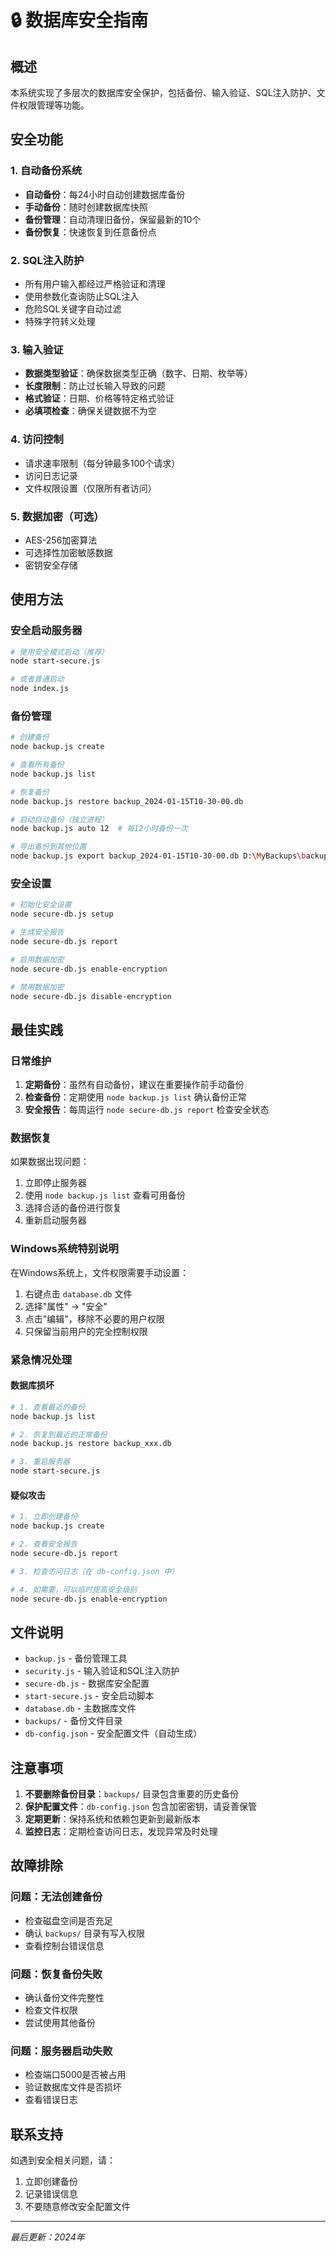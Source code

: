 # 🔒 数据库安全指南

## 概述
本系统实现了多层次的数据库安全保护，包括备份、输入验证、SQL注入防护、文件权限管理等功能。

## 安全功能

### 1. 自动备份系统
- **自动备份**：每24小时自动创建数据库备份
- **手动备份**：随时创建数据库快照
- **备份管理**：自动清理旧备份，保留最新的10个
- **备份恢复**：快速恢复到任意备份点

### 2. SQL注入防护
- 所有用户输入都经过严格验证和清理
- 使用参数化查询防止SQL注入
- 危险SQL关键字自动过滤
- 特殊字符转义处理

### 3. 输入验证
- **数据类型验证**：确保数据类型正确（数字、日期、枚举等）
- **长度限制**：防止过长输入导致的问题
- **格式验证**：日期、价格等特定格式验证
- **必填项检查**：确保关键数据不为空

### 4. 访问控制
- 请求速率限制（每分钟最多100个请求）
- 访问日志记录
- 文件权限设置（仅限所有者访问）

### 5. 数据加密（可选）
- AES-256加密算法
- 可选择性加密敏感数据
- 密钥安全存储

## 使用方法

### 安全启动服务器
```bash
# 使用安全模式启动（推荐）
node start-secure.js

# 或者普通启动
node index.js
```

### 备份管理
```bash
# 创建备份
node backup.js create

# 查看所有备份
node backup.js list

# 恢复备份
node backup.js restore backup_2024-01-15T10-30-00.db

# 启动自动备份（独立进程）
node backup.js auto 12  # 每12小时备份一次

# 导出备份到其他位置
node backup.js export backup_2024-01-15T10-30-00.db D:\MyBackups\backup.db
```

### 安全设置
```bash
# 初始化安全设置
node secure-db.js setup

# 生成安全报告
node secure-db.js report

# 启用数据加密
node secure-db.js enable-encryption

# 禁用数据加密
node secure-db.js disable-encryption
```

## 最佳实践

### 日常维护
1. **定期备份**：虽然有自动备份，建议在重要操作前手动备份
2. **检查备份**：定期使用 `node backup.js list` 确认备份正常
3. **安全报告**：每周运行 `node secure-db.js report` 检查安全状态

### 数据恢复
如果数据出现问题：
1. 立即停止服务器
2. 使用 `node backup.js list` 查看可用备份
3. 选择合适的备份进行恢复
4. 重新启动服务器

### Windows系统特别说明
在Windows系统上，文件权限需要手动设置：
1. 右键点击 `database.db` 文件
2. 选择"属性" → "安全"
3. 点击"编辑"，移除不必要的用户权限
4. 只保留当前用户的完全控制权限

### 紧急情况处理

#### 数据库损坏
```bash
# 1. 查看最近的备份
node backup.js list

# 2. 恢复到最近的正常备份
node backup.js restore backup_xxx.db

# 3. 重启服务器
node start-secure.js
```

#### 疑似攻击
```bash
# 1. 立即创建备份
node backup.js create

# 2. 查看安全报告
node secure-db.js report

# 3. 检查访问日志（在 db-config.json 中）

# 4. 如需要，可以临时提高安全级别
node secure-db.js enable-encryption
```

## 文件说明

- `backup.js` - 备份管理工具
- `security.js` - 输入验证和SQL注入防护
- `secure-db.js` - 数据库安全配置
- `start-secure.js` - 安全启动脚本
- `database.db` - 主数据库文件
- `backups/` - 备份文件目录
- `db-config.json` - 安全配置文件（自动生成）

## 注意事项

1. **不要删除备份目录**：`backups/` 目录包含重要的历史备份
2. **保护配置文件**：`db-config.json` 包含加密密钥，请妥善保管
3. **定期更新**：保持系统和依赖包更新到最新版本
4. **监控日志**：定期检查访问日志，发现异常及时处理

## 故障排除

### 问题：无法创建备份
- 检查磁盘空间是否充足
- 确认 `backups/` 目录有写入权限
- 查看控制台错误信息

### 问题：恢复备份失败
- 确认备份文件完整性
- 检查文件权限
- 尝试使用其他备份

### 问题：服务器启动失败
- 检查端口5000是否被占用
- 验证数据库文件是否损坏
- 查看错误日志

## 联系支持
如遇到安全相关问题，请：
1. 立即创建备份
2. 记录错误信息
3. 不要随意修改安全配置文件

---
*最后更新：2024年*